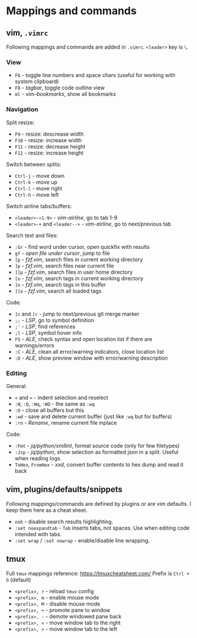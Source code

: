 # Mappings and commands

## vim, `.vimrc`

Following mappings and commands are added in `.vimrc`.
`<leader>` key is `\`.

### View

* `F6` - toggle line numbers and space chars (useful for working with system clipboard)
* `F8` - _tagbar_, toggle code outline view
* `ml` - _vim-bookmarks_, show all bookmarks

### Navigation

Split resize:
* `F9` - resize: descrease width
* `F10` - resize: increase width
* `F11` - resize: decrease height
* `F12` - resize: increase height

Switch between splits:
* `Ctrl-j` - move down
* `Ctrl-k` - move up
* `Ctrl-l` - move right
* `Ctrl-h` - move left

Switch airline tabs/buffers:
* `<leader>-<1-9>` - _vim-airline_, go to tab 1-9
* `<leader>-+` and `<leader-->` - _vim-airline_, go to next/previous tab

Search text and files:
* `:Gr` - find word under cursor, open quickfix with results
* `gf` - _open file under cursor_, jump to file
* `[p` - _fzf.vim_, search files in current working directory
* `]p` - _fzf.vim_, search files near current file
* `][p` - _fzf.vim_, search files in user home directory
* `[o` - _fzf.vim_, search tags in current working directory
* `]o` - _fzf.vim_, search tags in this buffer
* `][o` - _fzf.vim_, search all loaded tags

Code:
* `]c` and `[c` - jump to next/previous git merge marker
* `;;` - _LSP_, go to symbol definition
* `;'` - _LSP_, find references
* `;l` - _LSP_, symbol hover info
* `F5` - _ALE_, check syntax and open location list if there are warnings/errors
* `:C` - _ALE_, clean all error/warning indicators, close location list
* `:D` - _ALE_, show preview window with error/warning description

### Editing

General:
* `<` and `>` - indent selection and reselect
* `:W`, `:Q`, `:Wq`, `:WQ` - the same as `:wq`
* `:O` - close all buffers but this
* `:wd` - save and delete current buffer (just like `:wq` but for buffers)
* `:rn` - _Rename_, rename current file inplace

Code:
* `:Fmt` - _jq/python/xmllint_, format source code (only for few filetypes)
* `:Jsp` - _jq/python_, show selection as formatted json in a split. Useful when reading logs.
* `ToHex`, `FromHex` - _xxd_, convert buffer contents to hex dump and read it back


## vim, plugins/defaults/snippets

Following mappings/commands are defined by plugins or are vim defaults. I keep them here as a cheat sheet.

* `noh` - disable search results highlighting.
* `:set noexpandtab` - `Tab` inserts tabs, not spaces. Use when editing code intended with tabs.
* `:set wrap` / `:set nowrap` - enable/disable line wrapping.

## tmux

Full `tmux` mappings reference: https://tmuxcheatsheet.com/
Prefix is `Ctrl + b` (default)

* `<prefix>, r` - reload `tmux` config
* `<prefix>, m` - enable mouse mode
* `<prefix>, M` - disable mouse mode
* `<prefix>, +` - promote pane to window
* `<prefix>, -` - demote windowed pane back
* `<prefix>, <` - move window tab to the right
* `<prefix>, >` - move window tab to the left
